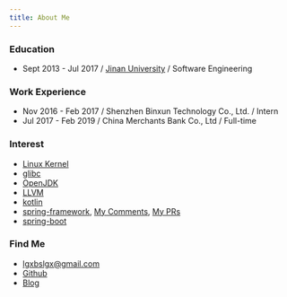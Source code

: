 ```yaml
---
title: About Me
---
```


### Education
- Sept 2013 - Jul 2017 / [Jinan University](https://english.jnu.edu.cn/) / Software Engineering

### Work Experience
- Nov 2016 - Feb 2017 / Shenzhen Binxun Technology Co., Ltd. / Intern
- Jul 2017 - Feb 2019 / China Merchants Bank Co., Ltd / Full-time

### Interest
- [Linux Kernel](https://www.kernel.org/)
- [glibc](https://www.gnu.org/software/libc)
- [OpenJDK](https://openjdk.java.net/)
- [LLVM](https://llvm.org/)
- [kotlin](https://github.com/JetBrains/kotlin)
- [spring-framework](https://github.com/spring-projects/spring-framework), [My Comments](https://github.com/spring-projects/spring-framework/issues?utf8=%E2%9C%93&q=is%3Aissue+commenter%3Algxbslgx), [My PRs](https://github.com/spring-projects/spring-framework/pulls?q=is%3Apr+author%3Algxbslgx)
- [spring-boot](https://github.com/spring-projects/spring-boot)

### Find Me
- [lgxbslgx@gmail.com](lgxbslgx@gmail.com)
- [Github](https://github.com/lgxbslgx)
- [Blog](https://blog.prankdiary.com)
